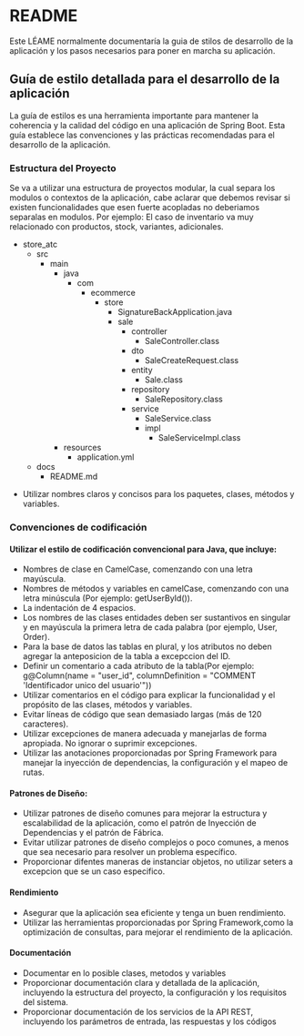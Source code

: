 # README #

Este LÉAME normalmente documentaría la guia de stilos de desarrollo de la aplicación 
y los pasos necesarios para poner en marcha su aplicación.

## Guía de estilo detallada para el desarrollo de la aplicación ##

La guía de estilos es una herramienta importante para mantener la coherencia y la calidad del código en una aplicación 
de Spring Boot. Esta guía establece las convenciones y las prácticas recomendadas para el desarrollo de la aplicación.

### Estructura del Proyecto 

Se va a utilizar una estructura de proyectos modular, la cual separa los modulos o contextos de la aplicación, 
cabe aclarar que debemos revisar si existen funcionalidades que esen fuerte acopladas no deberiamos separalas en modulos.
Por ejemplo: El caso de inventario va muy relacionado con productos, stock, variantes, adicionales.

- store_atc
    - src
        - main
            - java
                - com
                    - ecommerce
                        - store 
                          - SignatureBackApplication.java
                          - sale
                            - controller
                                - SaleController.class
                            - dto
                                - SaleCreateRequest.class
                            - entity
                                - Sale.class
                            - repository
                                - SaleRepository.class
                            - service
                                - SaleService.class
                                - impl
                                  - SaleServiceImpl.class 
            - resources
                - application.yml
    - docs
        - README.md

* Utilizar nombres claros y concisos para los paquetes, clases, métodos y variables.

### Convenciones de codificación ###
#### Utilizar el estilo de codificación convencional para Java, que incluye: ####

* Nombres de clase en CamelCase, comenzando con una letra mayúscula.
* Nombres de métodos y variables en camelCase, comenzando con una letra minúscula (Por ejemplo: getUserById()).
* La indentación de 4 espacios.
* Los nombres de las clases entidades deben ser sustantivos en singular y en mayúscula la primera letra de cada palabra (por ejemplo, User, Order).
* Para la base de datos las tablas en plural, y los atributos no deben agregar la anteposicion de la tabla a excepccion del ID.
* Definir un comentario a cada atributo de la tabla(Por ejemplo: g@Column(name = "user_id", columnDefinition = "COMMENT 'Identificador unico del usuario'"))
* Utilizar comentarios en el código para explicar la funcionalidad y el propósito de las clases, métodos y variables.
* Evitar líneas de código que sean demasiado largas (más de 120 caracteres).
* Utilizar excepciones de manera adecuada y manejarlas de forma apropiada. No ignorar o suprimir excepciones.
* Utilizar las anotaciones proporcionadas por Spring Framework para manejar la inyección de dependencias, la configuración y el mapeo de rutas.

#### Patrones de Diseño: ####

* Utilizar patrones de diseño comunes para mejorar la estructura y escalabilidad de la aplicación, como el patrón de Inyección de Dependencias y el patrón de Fábrica.
* Evitar utilizar patrones de diseño complejos o poco comunes, a menos que sea necesario para resolver un problema específico.
* Proporcionar difentes maneras de instanciar objetos, no utilizar seters a excepcion que se un caso especifico.

#### Rendimiento ####

* Asegurar que la aplicación sea eficiente y tenga un buen rendimiento.
* Utilizar las herramientas proporcionadas por Spring Framework,como la optimización de consultas, para mejorar el rendimiento de la aplicación.

#### Documentación ####

* Documentar en lo posible clases, metodos y variables
* Proporcionar documentación clara y detallada de la aplicación, incluyendo la estructura del proyecto, la configuración y los requisitos del sistema.
* Proporcionar documentación de los servicios de la API REST, incluyendo los parámetros de entrada, las respuestas y los códigos
